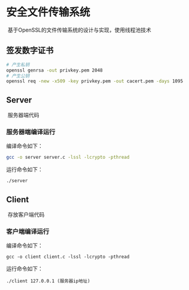 # 安全文件传输系统
​	基于OpenSSL的文件传输系统的设计与实现，使用线程池技术

## 签发数字证书

```bash
# 产生私钥
openssl genrsa -out privkey.pem 2048
# 产生公钥
openssl req -new -x509 -key privkey.pem -out cacert.pem -days 1095
```




## Server
​	服务器端代码

### 服务器端编译运行

编译命令如下：

``` bash
gcc -o server server.c -lssl -lcrypto -pthread 
```

运行命令如下：

```bash
./server
```

## Client
​	存放客户端代码

### 客户端编译运行

编译命令如下：

```
gcc -o client client.c -lssl -lcrypto -pthread 
```

运行命令如下：

```
./client 127.0.0.1 (服务器ip地址)
```

